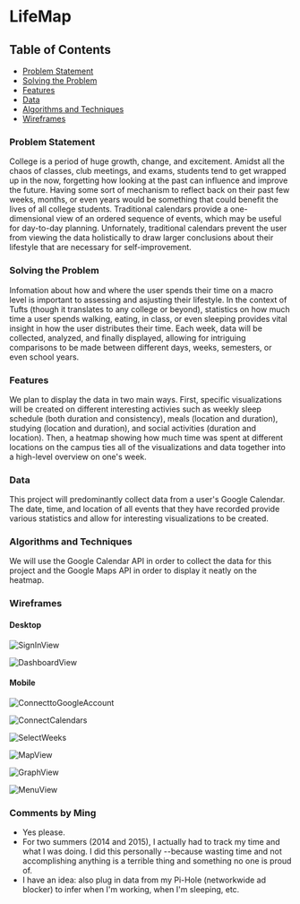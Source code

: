 # LifeMap

## Table of Contents
- [Problem Statement](#problem-statement)
- [Solving the Problem](#solving-the-problem)
- [Features](#features)
- [Data](#data)
- [Algorithms and Techniques](#algorithms-and-techniques)
- [Wireframes](#wireframes)

### Problem Statement
College is a period of huge growth, change, and excitement. Amidst all the chaos of classes, club meetings, and exams, students tend to get wrapped up in the now, forgetting how looking at the past can influence and improve the future. Having some sort of mechanism to reflect back on their past few weeks, months, or even years would be something that could benefit the lives of all college students. Traditional calendars provide a one-dimensional view of an ordered sequence of events, which may be useful for day-to-day planning. Unfornately, traditional calendars prevent the user from viewing the data holistically to draw larger conclusions about their lifestyle that are necessary for self-improvement.

### Solving the Problem
Infomation about how and where the user spends their time on a macro level is important to assessing and asjusting their lifestyle. In the context of Tufts (though it translates to any college or beyond), statistics on how much time a user spends walking, eating, in class, or even sleeping provides vital insight in how the user distributes their time. Each week, data will be collected, analyzed, and finally displayed, allowing for intriguing comparisons to be made between different days, weeks, semesters, or even school years.

### Features
We plan to display the data in two main ways. First, specific visualizations will be created on different interesting activies such as weekly sleep schedule (both duration and consistency), meals (location and duration), studying (location and duration), and social activities (duration and location). Then, a heatmap showing how much time was spent at different locations on the campus ties all of the visualizations and data together into a high-level overview on one's week.

### Data
This project will predominantly collect data from a user's Google Calendar. The date, time, and location of all events that they have recorded provide various statistics and allow for interesting visualizations to be created.

### Algorithms and Techniques
We will use the Google Calendar API in order to collect the data for this project and the Google Maps API in order to display it neatly on the heatmap.

### Wireframes

#### Desktop

![SignInView](https://github.com/tuftsdev/comp20-s2018-team9/blob/master/wireframes/desktop/SignIn.png)


![DashboardView](https://github.com/tuftsdev/comp20-s2018-team9/blob/master/wireframes/desktop/DashboardView.png)

#### Mobile
![ConnecttoGoogleAccount](https://github.com/tuftsdev/comp20-s2018-team9/blob/master/wireframes/mobile/ConnecttoGoogleAccount.png)

![ConnectCalendars](https://github.com/tuftsdev/comp20-s2018-team9/blob/master/wireframes/mobile/ConnectCalendars.png)

![SelectWeeks](https://github.com/tuftsdev/comp20-s2018-team9/blob/master/wireframes/mobile/SelectWeeks.png)

![MapView](https://github.com/tuftsdev/comp20-s2018-team9/blob/master/wireframes/mobile/MapView.png)

![GraphView](https://github.com/tuftsdev/comp20-s2018-team9/blob/master/wireframes/mobile/GraphView.png)

![MenuView](https://github.com/tuftsdev/comp20-s2018-team9/blob/master/wireframes/mobile/MenuView.png)

### Comments by Ming 
* Yes please.
* For two summers (2014 and 2015), I actually had to track my time and what I was doing.  I did this personally --because wasting time and not accomplishing anything is a terrible thing and something no one is proud of.
* I have an idea: also plug in data from my Pi-Hole (networkwide ad blocker) to infer when I'm working, when I'm sleeping, etc. 
